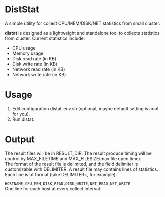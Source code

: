 DistStat
========

A simple utility for collect CPU/MEM/DISK/NET statistics from small cluster.

<b>distat</b> is designed as a lightweight and standalone tool to collects statistics 
from cluster. Current statistics include:
<ul>
    <li>CPU usage</li>
    <li>Memory usage</li>
    <li>Disk read rate (in KB)</li>
    <li>Disk write rate (in KB)</li>
    <li>Network read rate (in KB)</li>
    <li>Network write rate (in KB)</li>
</ul> 

Usage
=====

<ol>
    <li>Edit configuration distat-env.sh (optional, maybe default setting is cool for you).</li>
    <li>Run distat.</li>
</ol>

Output
======
The result files will be in RESULT_DIR. The result produce timing will be control by 
MAX_FILETIME and MAX_FILESIZE(max file open time).<br/>
The format of the result file is delimited, and the field delimiter is customizable
with DELIMITER. A result file may contains lines of statistics. Each line is of format
(take DELIMITER=, for example):<br/>
<code>
HOSTNAME,CPU,MEM,DISK_READ,DISK_WRITE,NET_READ,NET_WRITE
</code>
<br/>
One line for each host at every collect interval.<br/>
